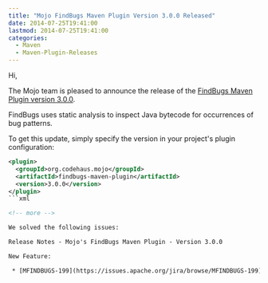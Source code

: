 ```yaml
---
title: "Mojo FindBugs Maven Plugin Version 3.0.0 Released"
date: 2014-07-25T19:41:00
lastmod: 2014-07-25T19:41:00
categories:
  - Maven
  - Maven-Plugin-Releases
---
```

Hi,

The Mojo team is pleased to announce the release of the 
[FindBugs Maven Plugin version 3.0.0](http://mojo.codehaus.org/findbugs-maven-plugin/).

FindBugs uses static analysis to inspect Java bytecode for occurrences of bug patterns. 

To get this update, simply specify the version in your project's plugin configuration: 


```xml
<plugin>
  <groupId>org.codehaus.mojo</groupId>
  <artifactId>findbugs-maven-plugin</artifactId>
  <version>3.0.0</version>
</plugin>
```xml

<!-- more -->

We solved the following issues:

Release Notes - Mojo's FindBugs Maven Plugin - Version 3.0.0

New Feature:

 * [MFINDBUGS-199](https://issues.apache.org/jira/browse/MFINDBUGS-199) - Upgrade to Findbugs 3.0.0


